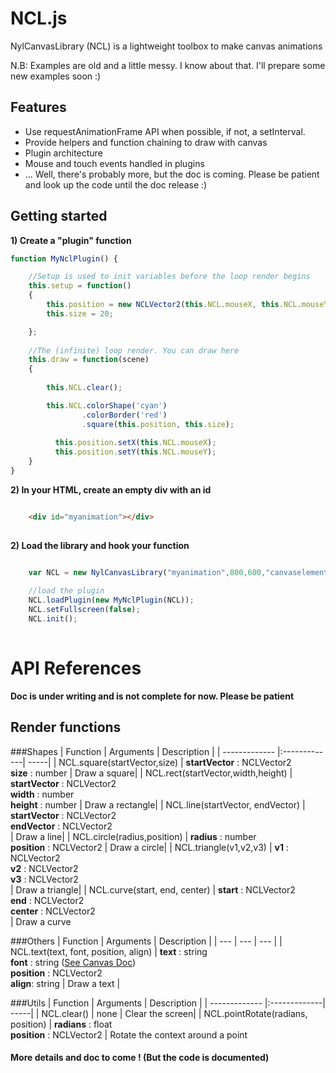 # NCL.js
NylCanvasLibrary (NCL) is a lightweight toolbox to make canvas animations 

N.B: Examples are old and a little messy. I know about that. I'll prepare some new  examples soon :)

## Features
* Use requestAnimationFrame API when possible, if not, a setInterval.
* Provide helpers and function chaining to draw with canvas
* Plugin architecture
* Mouse and touch events handled in plugins
* ... Well, there's probably more, but the doc is coming. Please be patient and look up the code until the doc release :)


## Getting started

**1) Create a "plugin" function**

```javascript
function MyNclPlugin() {

	//Setup is used to init variables before the loop render begins
	this.setup = function()
	{
	    this.position = new NCLVector2(this.NCL.mouseX, this.NCL.mouseY);
	    this.size = 20;

	};
	
	//The (infinite) loop render. You can draw here
	this.draw = function(scene)
	{
	
		this.NCL.clear();

		this.NCL.colorShape('cyan')
				.colorBorder('red')
				.square(this.position, this.size);
				
		  this.position.setX(this.NCL.mouseX);
		  this.position.setY(this.NCL.mouseY);
	}
}
```

**2) In your HTML, create an empty div with an id**

```html

	<div id="myanimation"></div>
	
```

**2) Load the library and hook your function**

```javascript

	var NCL = new NylCanvasLibrary("myanimation",800,600,"canvaselementid",60);
	
	//load the plugin
	NCL.loadPlugin(new MyNclPlugin(NCL));
	NCL.setFullscreen(false);
	NCL.init();
	
```

# API References

**Doc is under writing and is not complete for now. Please be patient**

## Render functions

###Shapes
| Function      | Arguments     | Description  |
| ------------- |:-------------| -----|
| NCL.square(startVector,size)    | **startVector** : NCLVector2<br /> **size** : number | Draw a square|
| NCL.rect(startVector,width,height)    | **startVector** : NCLVector2<br /> **width** : number<br /> **height** : number | Draw a rectangle|
| NCL.line(startVector, endVector)    | **startVector** : NCLVector2<br />**endVector** : NCLVector2<br /> | Draw a line|
| NCL.circle(radius,position)    | **radius** : number<br /> **position** : NCLVector2 | Draw a circle|
| NCL.triangle(v1,v2,v3)    | **v1** : NCLVector2<br />**v2** : NCLVector2<br />**v3** : NCLVector2<br /> | Draw a triangle|
| NCL.curve(start, end, center) | **start** : NCLVector2<br />**end** : NCLVector2<br />**center** : NCLVector2<br /> | Draw a curve

###Others
| Function | Arguments | Description |
| --- | --- | --- |
| NCL.text(text, font, position, align) | **text** : string<br /> **font** : string  ([See Canvas Doc](http://www.w3schools.com/tags/canvas_font.asp))<br />**position** : NCLVector2<br /> **align**: string | Draw a text |



###Utils
| Function      | Arguments     | Description  |
| ------------- |:-------------| -----|
| NCL.clear()    | none | Clear the screen|
| NCL.pointRotate(radians, position) | **radians** : float<br /> **position** : NCLVector2 | Rotate the context around a point
 




#### More details and doc to come ! (But the code is documented)

